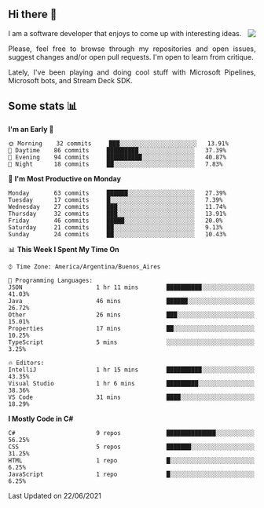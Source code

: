 ## Hi there :slightly_smiling_face:

<img src="https://github-readme-stats.vercel.app/api?username=victorgrycuk&show_icons=true&count_private=true&title_color=F7941E&icon_color=F7941E" align="right">

<p align="justify">
I am a software developer that enjoys to come up with interesting ideas.
<p/>

<p align= "justify">
Please, feel free to browse through my repositories and open issues, suggest changes and/or open pull requests. I'm open to learn from critique.
<p/>

<p align= "justify">
Lately, I've been playing and doing cool stuff with Microsoft Pipelines, Microsoft bots, and Stream Deck SDK.
<p/>

## Some stats :bar_chart:
<!--START_SECTION:waka-->
**I'm an Early 🐤** 

```text
🌞 Morning    32 commits     ███░░░░░░░░░░░░░░░░░░░░░░   13.91% 
🌆 Daytime    86 commits     █████████░░░░░░░░░░░░░░░░   37.39% 
🌃 Evening    94 commits     ██████████░░░░░░░░░░░░░░░   40.87% 
🌙 Night      18 commits     ██░░░░░░░░░░░░░░░░░░░░░░░   7.83%

```
📅 **I'm Most Productive on Monday** 

```text
Monday       63 commits     ██████░░░░░░░░░░░░░░░░░░░   27.39% 
Tuesday      17 commits     █░░░░░░░░░░░░░░░░░░░░░░░░   7.39% 
Wednesday    27 commits     ███░░░░░░░░░░░░░░░░░░░░░░   11.74% 
Thursday     32 commits     ███░░░░░░░░░░░░░░░░░░░░░░   13.91% 
Friday       46 commits     █████░░░░░░░░░░░░░░░░░░░░   20.0% 
Saturday     21 commits     ██░░░░░░░░░░░░░░░░░░░░░░░   9.13% 
Sunday       24 commits     ██░░░░░░░░░░░░░░░░░░░░░░░   10.43%

```


📊 **This Week I Spent My Time On** 

```text
⌚︎ Time Zone: America/Argentina/Buenos_Aires

💬 Programming Languages: 
JSON                     1 hr 11 mins        ██████████░░░░░░░░░░░░░░░   41.03% 
Java                     46 mins             ██████░░░░░░░░░░░░░░░░░░░   26.72% 
Other                    26 mins             ███░░░░░░░░░░░░░░░░░░░░░░   15.01% 
Properties               17 mins             ██░░░░░░░░░░░░░░░░░░░░░░░   10.25% 
TypeScript               5 mins              ░░░░░░░░░░░░░░░░░░░░░░░░░   3.25%

🔥 Editors: 
IntelliJ                 1 hr 15 mins        ██████████░░░░░░░░░░░░░░░   43.35% 
Visual Studio            1 hr 6 mins         █████████░░░░░░░░░░░░░░░░   38.36% 
VS Code                  31 mins             ████░░░░░░░░░░░░░░░░░░░░░   18.29%

```

**I Mostly Code in C#** 

```text
C#                       9 repos             ██████████████░░░░░░░░░░░   56.25% 
CSS                      5 repos             ███████░░░░░░░░░░░░░░░░░░   31.25% 
HTML                     1 repo              █░░░░░░░░░░░░░░░░░░░░░░░░   6.25% 
JavaScript               1 repo              █░░░░░░░░░░░░░░░░░░░░░░░░   6.25%

```



 Last Updated on 22/06/2021
<!--END_SECTION:waka-->
